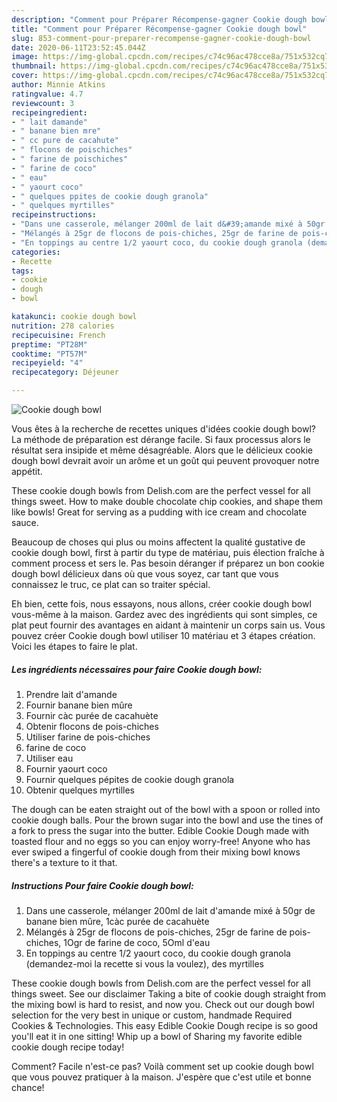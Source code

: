 ```yaml
---
description: "Comment pour Préparer Récompense-gagner Cookie dough bowl"
title: "Comment pour Préparer Récompense-gagner Cookie dough bowl"
slug: 853-comment-pour-preparer-recompense-gagner-cookie-dough-bowl
date: 2020-06-11T23:52:45.044Z
image: https://img-global.cpcdn.com/recipes/c74c96ac478cce8a/751x532cq70/cookie-dough-bowl-photo-principale-de-la-recette.jpg
thumbnail: https://img-global.cpcdn.com/recipes/c74c96ac478cce8a/751x532cq70/cookie-dough-bowl-photo-principale-de-la-recette.jpg
cover: https://img-global.cpcdn.com/recipes/c74c96ac478cce8a/751x532cq70/cookie-dough-bowl-photo-principale-de-la-recette.jpg
author: Minnie Atkins
ratingvalue: 4.7
reviewcount: 3
recipeingredient:
- " lait damande"
- " banane bien mre"
- " cc pure de cacahute"
- " flocons de poischiches"
- " farine de poischiches"
- " farine de coco"
- " eau"
- " yaourt coco"
- " quelques ppites de cookie dough granola"
- " quelques myrtilles"
recipeinstructions:
- "Dans une casserole, mélanger 200ml de lait d&#39;amande mixé à 50gr de banane bien mûre, 1càc purée de cacahuète"
- "Mélangés à 25gr de flocons de pois-chiches, 25gr de farine de pois-chiches, 1Ogr de farine de coco, 5Oml d&#39;eau"
- "En toppings au centre 1/2 yaourt coco, du cookie dough granola (demandez-moi la recette si vous la voulez), des myrtilles"
categories:
- Recette
tags:
- cookie
- dough
- bowl

katakunci: cookie dough bowl 
nutrition: 278 calories
recipecuisine: French
preptime: "PT28M"
cooktime: "PT57M"
recipeyield: "4"
recipecategory: Déjeuner

---
```



![Cookie dough bowl](https://img-global.cpcdn.com/recipes/c74c96ac478cce8a/751x532cq70/cookie-dough-bowl-photo-principale-de-la-recette.jpg)

Vous êtes à la recherche de recettes uniques d'idées cookie dough bowl? La méthode de préparation est dérange facile. Si faux processus alors le résultat sera insipide et même désagréable. Alors que le délicieux cookie dough bowl devrait avoir un arôme et un goût qui peuvent provoquer notre appétit.

These cookie dough bowls from Delish.com are the perfect vessel for all things sweet. How to make double chocolate chip cookies, and shape them like bowls! Great for serving as a pudding with ice cream and chocolate sauce.

Beaucoup de choses qui plus ou moins affectent la qualité gustative de cookie dough bowl, first à partir du type de matériau, puis élection fraîche à comment process et sers le. Pas besoin déranger if préparez un bon cookie dough bowl délicieux dans où que vous soyez, car tant que vous connaissez le truc, ce plat can so traiter spécial.


Eh bien, cette fois, nous essayons, nous allons, créer cookie dough bowl vous-même à la maison. Gardez avec des ingrédients qui sont simples, ce plat peut fournir des avantages en aidant à maintenir un corps sain us. Vous pouvez créer Cookie dough bowl utiliser 10 matériau et 3 étapes création. Voici les étapes to faire le plat.

<!--inarticleads1-->

##### Les ingrédients nécessaires pour faire Cookie dough bowl:

1. Prendre  lait d&#39;amande
1. Fournir  banane bien mûre
1. Fournir  càc purée de cacahuète
1. Obtenir  flocons de pois-chiches
1. Utiliser  farine de pois-chiches
1.   farine de coco
1. Utiliser  eau
1. Fournir  yaourt coco
1. Fournir  quelques pépites de cookie dough granola
1. Obtenir  quelques myrtilles


The dough can be eaten straight out of the bowl with a spoon or rolled into cookie dough balls. Pour the brown sugar into the bowl and use the tines of a fork to press the sugar into the butter. Edible Cookie Dough made with toasted flour and no eggs so you can enjoy worry-free! Anyone who has ever swiped a fingerful of cookie dough from their mixing bowl knows there&#39;s a texture to it that. 

<!--inarticleads2-->

##### Instructions Pour faire Cookie dough bowl:

1. Dans une casserole, mélanger 200ml de lait d&#39;amande mixé à 50gr de banane bien mûre, 1càc purée de cacahuète
1. Mélangés à 25gr de flocons de pois-chiches, 25gr de farine de pois-chiches, 1Ogr de farine de coco, 5Oml d&#39;eau
1. En toppings au centre 1/2 yaourt coco, du cookie dough granola (demandez-moi la recette si vous la voulez), des myrtilles


These cookie dough bowls from Delish.com are the perfect vessel for all things sweet. See our disclaimer Taking a bite of cookie dough straight from the mixing bowl is hard to resist, and now you. Check out our dough bowl selection for the very best in unique or custom, handmade Required Cookies &amp; Technologies. This easy Edible Cookie Dough recipe is so good you&#39;ll eat it in one sitting! Whip up a bowl of Sharing my favorite edible cookie dough recipe today! 


Comment? Facile n'est-ce pas? Voilà comment set up cookie dough bowl que vous pouvez pratiquer à la maison. J'espère que c'est utile et bonne chance!
